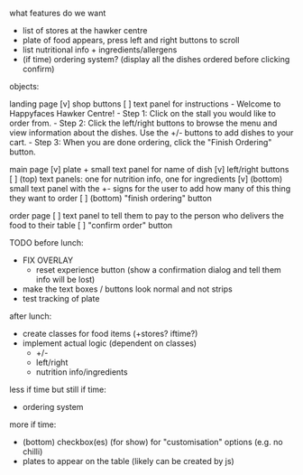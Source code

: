 what features do we want
- list of stores at the hawker centre
- plate of food appears, press left and right buttons to scroll
- list nutritional info + ingredients/allergens
- (if time) ordering system? (display all the dishes ordered before clicking confirm)




objects:

landing page
[v] shop buttons
[ ] text panel for instructions
    - Welcome to Happyfaces Hawker Centre!
    - Step 1: Click on the stall you would like to order from.
    - Step 2: Click the left/right buttons to browse the menu and view information about the dishes. Use the +/- buttons to add dishes to your cart.
    - Step 3: When you are done ordering, click the "Finish Ordering" button.

main page
[v] plate + small text panel for name of dish
[v] left/right buttons
[ ] (top) text panels: one for nutrition info, one for ingredients
[v] (bottom) small text panel with the +- signs for the user to add how many of this thing they want to order
[ ] (bottom) "finish ordering" button

order page
[ ] text panel to tell them to pay to the person who delivers the food to their table
[ ] "confirm order" button


TODO
before lunch:
- FIX OVERLAY
    - reset experience button (show a confirmation dialog and tell them info will be lost)
- make the text boxes / buttons look normal and not strips
- test tracking of plate

after lunch:
- create classes for food items (+stores? iftime?)
- implement actual logic (dependent on classes)
    - +/-
    - left/right
    - nutrition info/ingredients

less if time but still if time:
- ordering system

more if time:
- (bottom) checkbox(es) (for show) for "customisation" options (e.g. no chilli)
- plates to appear on the table (likely can be created by js)